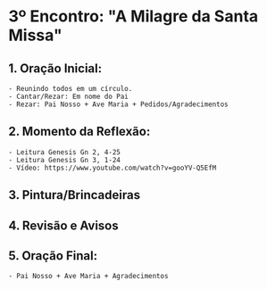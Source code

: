# 3º Encontro: "A Milagre da Santa Missa"

## 1. Oração Inicial:
    - Reunindo todos em um círculo.    
    - Cantar/Rezar: Em nome do Pai
    - Rezar: Pai Nosso + Ave Maria + Pedidos/Agradecimentos
			
## 2. Momento da Reflexão:	
	- Leitura Genesis Gn 2, 4-25
    - Leitura Genesis Gn 3, 1-24
	- Vídeo: https://www.youtube.com/watch?v=gooYV-Q5EfM

## 3. Pintura/Brincadeiras
	
## 4. Revisão e Avisos   

## 5. Oração Final:
    - Pai Nosso + Ave Maria + Agradecimentos
